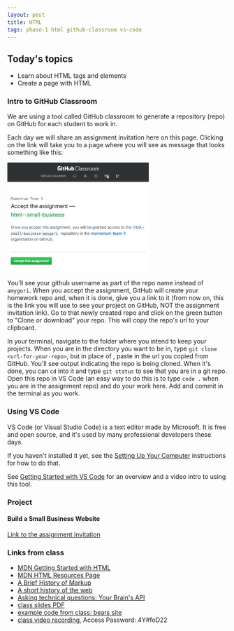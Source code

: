 ```yaml
---
layout: post
title: HTML
tags: phase-1 html github-classroom vs-code
---
```


## Today's topics

- Learn about HTML tags and elements
- Create a page with HTML

### Intro to GitHub Classroom

We are using a tool called GitHub classroom to generate a repository (repo) on GitHub for each student to work in.

Each day we will share an assignment invitation here on this page. Clicking on the link will take you to a page where you will see as message that looks something like this:

![](../assets/img/gh-classroom-screenshot.jpg)

You'll see your github username as part of the repo name instead of `amygori`. When you accept the assignment, GitHub will create your homework repo and, when it is done, give you a link to it (from now on, this is the link you will use to see your project on GitHub, NOT the assignment invitation link). Go to that newly created repo and click on the green button to "Clone or download" your repo. This will copy the repo's url to your clipboard.

In your terminal, navigate to the folder where you intend to keep your projects. When you are in the directory you want to be in, type `git clone <url-for-your-repo>`, but in place of <url-for-your-repo>, paste in the url you copied from GitHub. You'll see output indicating the repo is being cloned. When it's done, you can `cd` into it and type `git status` to see that you are in a git repo. Open this repo in VS Code (an easy way to do this is to type `code .` when you are in the assignment repo) and do your work here. Add and commit in the terminal as you work.

### Using VS Code

VS Code (or Visual Studio Code) is a text editor made by Microsoft. It is free and open source, and it's used by many professional developers these days.

If you haven't installed it yet, see the [Setting Up Your Computer](https://drive.google.com/open?id=1ibV4dA4ciQsxn9MT7TV4-e_KgzUQwCQ7O1zEVfxy_28&authuser=1) instructions for how to do that.


See [Getting Started with VS Code](https://code.visualstudio.com/docs/introvideos/basics) for an overview and a video intro to using this tool.

### Project
#### Build a Small Business Website

[Link to the assignment invitation](https://classroom.github.com/a/M8LGC-69)

### Links from class

- [MDN Getting Started with HTML](https://developer.mozilla.org/en-US/docs/Learn/HTML/Introduction_to_HTML/Getting_started)
- [MDN HTML Resources Page](https://developer.mozilla.org/en-US/docs/Web/HTML)
- [A Brief History of Markup](https://alistapart.com/article/a-brief-history-of-markup/)
- [A short history of the web](https://docs.google.com/document/d/17lCHxlyLCVi8glSnkfwlIbs4oCLHEQTAIWEBxXOI1ko/edit)
- [Asking technical questions: Your Brain's API](https://www.youtube.com/watch?v=hY14Er6JX2s)
- [class slides PDF](../slide-decks/html-slides.pdf)
- [example code from class: bears site](https://github.com/momentum-team-1/examples/tree/master/bears-html)
- [class video recording](https://zoom.us/rec/share/vdYqc-_etVtLR5H2t2XxXYwER674aaa8hydN-acPmUoV12CwMOlDvDZ31bxjMKm6?startTime=1587477811000), Access Password: 4Y#foD22
